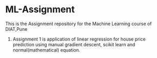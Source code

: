 # ML-Assignment
This is the Assignment repository for the Machine Learning course of DIAT,Pune 


1. Assignment 1 is application of linear regression for house price prediction using manual gradient descent, scikit learn and normal(mathematical) equation.
